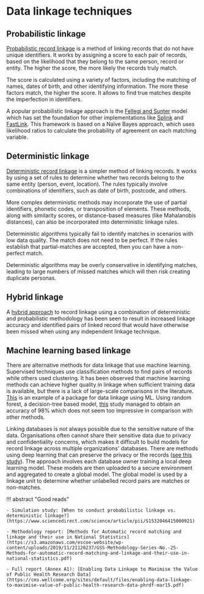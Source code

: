 # Data linkage techniques

## Probabilistic linkage

[Probabilistic record linkage](https://www.robinlinacre.com/probabilistic_linkage) is a method of linking records that do not have unique identifiers. It works by assigning a score to each pair of records, based on the likelihood that they belong to the same person, record or entity. The higher the score, the more likely the records truly match.

The score is calculated using a variety of factors, including the matching of names, dates of birth, and other identifying information. The more these factors match, the higher the score. It allows to find true matches despite the imperfection in identifiers.

A popular probabilistic linkage approach is the [Fellegi and Sunter](https://courses.cs.washington.edu/courses/cse590q/04au/papers/Felligi69.pdf) model which has set the foundation for other implementations like [Splink](https://github.com/moj-analytical-services/splink) and [FastLink](https://imai.fas.harvard.edu/research/files/linkage.pdf). This framework is based on a Naïve Bayes approach, which uses likelihood ratios to calculate the probability of agreement on each matching variable.

## Deterministic linkage

[Deterministic record linkage](https://www.gov.uk/government/publications/joined-up-data-in-government-the-future-of-data-linking-methods/quality-assessment-in-data-linkage#references) is a simpler method of linking records. It works by using a set of rules to determine whether two records belong to the same entity (person, event, location). The rules typically involve combinations of identifiers, such as date of birth, postcode, and others.

More complex deterministic methods may incorporate the use of partial identifiers, phonetic codes, or transposition of elements. These methods, along with similarity scores, or distance-based measures (like Mahalanobis distances), can also be incorporated into deterministic linkage rules.

Deterministic algorithms typically fail to identify matches in scenarios with low data quality. The match does not need to be perfect. If the rules establish that partial-matches are accepted, then you can have a non-perfect match.

Deterministic algorithms may be overly conservative in identifying matches, leading to large numbers of missed matches which will then risk creating duplicate personas.

## Hybrid linkage

A [hybrid approach](https://pubmed.ncbi.nlm.nih.gov/32049329/) to record linkage using a combination of deterministic and probabilistic methodology has been seen to result in increased linkage accuracy and identified pairs of linked record that would have otherwise been missed when using any independent linkage technique.

## Machine learning based linkage

There are alternative methods for data linkage that use machine learning. Supervised techniques use classification methods to find pairs of records while others used clustering. It has been observed that machine learning methods can achieve higher quality in linkage when sufficient training data is available, but there is a lack of large-scale comparisons in the literature. [This](https://github.com/djvanderlaan/reclin2) is an example of a package for data linkage using ML. Using random forest, a decision-tree based model, [this](https://ijpds.org/article/view/1571#:~:text=Clerical%20review%20in%20probabilistic%20data,to%20find%20similarity%20for%20matching.) study managed to obtain an accuracy of 98% which does not seem too impressive in comparison with other methods.

Linking databases is not always possible due to the sensitive nature of the data. Organisations often cannot share their sensitive data due to privacy and confidentiality concerns, which makes it difficult to build models for record linkage across multiple organizations' databases. There are methods using deep learning that can preserve the privacy or the records ([see this study](https://arxiv.org/abs/2211.02161)). The approach involves each database owner training a local deep learning model. These models are then uploaded to a secure environment and aggregated to create a global model. The global model is used by a linkage unit to determine whether unlabelled record pairs are matches or non-matches.

!!! abstract "Good reads"

    - Simulation study: [When to conduct probabilistic linkage vs. deterministic linkage?](https://www.sciencedirect.com/science/article/pii/S1532046415000921)

    - Methodology report: [Methods for Automatic record matching and linkage and their use in National Statistics](https://s3.amazonaws.com/escoe-website/wp-content/uploads/2019/11/21120237/GSS-Methodology-Series-No.-25-Methods-for-automatic-record-matching-and-linkage-and-their-use-in-national-statistics.pdf)

    - Full report (Annex A1): [Enabling Data Linkage to Maximise the Value of Public Health Research Data](https://cms.wellcome.org/sites/default/files/enabling-data-linkage-to-maximise-value-of-public-health-research-data-phrdf-mar15.pdf)
